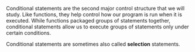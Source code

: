 Conditional statements are the second major control structure that we will study. Like functions, they help control how our program is run when it is executed. While functions packaged groups of statements together, conditional statements allow us to execute groups of statements only under certain conditions.

Conditional statements are sometimes also called __selection__ statements.